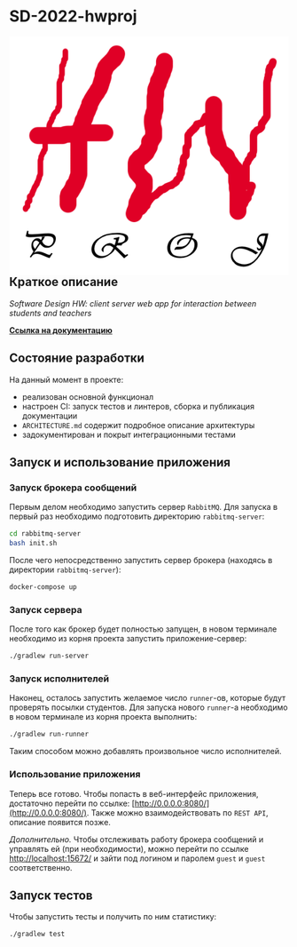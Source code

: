 # SD-2022-hwproj

<img src="hwproj-logo.png" align="right"  alt="hwproj logo"/>

## Краткое описание

_Software Design HW: client server web app for interaction between students and teachers_

**[Ссылка на документацию](https://glebsolovev.github.io/SD-2022-hwproj/)**

## Состояние разработки

На данный момент в проекте:

- реализован основной функционал
- настроен CI: запуск тестов и линтеров, сборка и публикация документации
- `ARCHITECTURE.md` содержит подробное описание архитектуры
- задокументирован и покрыт интеграционными тестами

## Запуск и использование приложения

### Запуск брокера сообщений

Первым делом необходимо запустить сервер `RabbitMQ`.
Для запуска в первый раз необходимо подготовить директорию `rabbitmq-server`:

```bash
cd rabbitmq-server
bash init.sh
```

После чего непосредственно запустить сервер брокера (находясь в директории `rabbitmq-server`):

```bash
docker-compose up
```

### Запуск сервера

После того как брокер будет полностью запущен, в новом терминале необходимо из корня проекта запустить
приложение-сервер:

```bash
./gradlew run-server
```

### Запуск исполнителей

Наконец, осталось запустить желаемое число `runner`-ов, которые будут проверять посылки студентов. Для запуска
нового `runner`-а необходимо в новом терминале из корня проекта выполнить:

```bash
./gradlew run-runner
```

Таким способом можно добавлять произвольное число исполнителей.

### Использование приложения

Теперь все готово. Чтобы попасть в веб-интерфейс приложения, достаточно перейти по
ссылке: [http://0.0.0.0:8080/](http://0.0.0.0:8080/). Также можно взаимодействовать по `REST API`, описание появится
позже.

_Дополнительно._
Чтобы отслеживать работу брокера сообщений и управлять ей (при необходимости), можно перейти по
ссылке [http://localhost:15672/](http://localhost:15672/) и зайти под логином и паролем `guest` и `guest`
соответственно.

## Запуск тестов

Чтобы запустить тесты и получить по ним статистику:

```bash
./gradlew test
```
